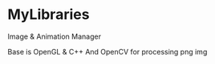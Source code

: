 # MyLibraries
Image &amp; Animation Manager

Base is OpenGL & C++
And OpenCV for processing png img
